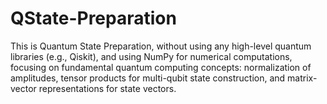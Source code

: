 # QState-Preparation
This is Quantum State Preparation, without using any high-level quantum libraries (e.g., Qiskit), and using NumPy for numerical computations, focusing on fundamental quantum computing concepts: normalization of amplitudes, tensor products for multi-qubit state construction, and matrix-vector representations for state vectors.
